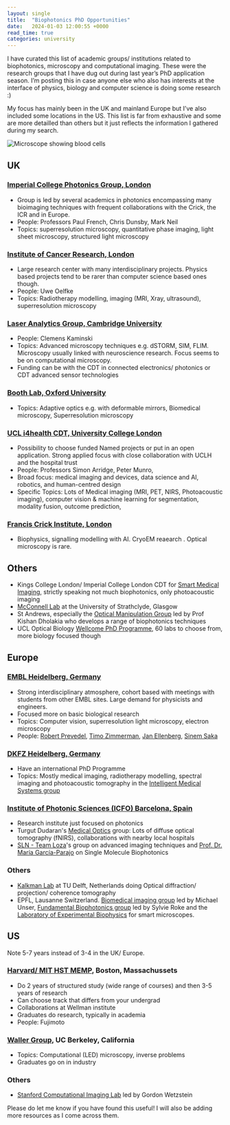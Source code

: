 ```yaml
---
layout: single
title:  "Biophotonics PhD Opportunities"
date:   2024-01-03 12:00:55 +0000
read_time: true
categories: university
---
```


I have curated this list of academic groups/ institutions related to biophotonics, microscopy and computational imaging. These were the research groups that I have dug out during last year’s PhD application season. I’m posting this in case anyone else who also has interests at the interface of physics, biology and computer science is doing some research :)

My focus has mainly been in the UK and mainland Europe but I’ve also included some locations in the US. This list is far from exhaustive and some are more detailled than others but it just reflects the information I gathered during my search.

![Microscope showing blood cells](https://lh3.googleusercontent.com/drive-viewer/AEYmBYRsGCIxf0ZD3PJyWWNnNbxMEElyO3hv1CC-YfCLpb4BMVWSHBuq3o7Jo-4CFLH1H_ZYGiSLLiE66sFGoMpj7F_2EOu4-Q=s1600)

## UK

### [Imperial College Photonics Group, London](https://www.imperial.ac.uk/photonics/research/biophotonics/)

- Group is led by several academics in photonics encompassing many bioimaging techniques with frequent collaborations with the Crick, the ICR and in Europe.
- People: Professors Paul French, Chris Dunsby, Mark Neil
- Topics: superresolution microscopy, quantitative phase imaging, light sheet microscopy, structured light microscopy

### [Institute of Cancer Research, London](https://www.icr.ac.uk/studying-and-training/phds-for-science-graduates/phd-studentship-projects)

- Large research center with many interdisciplinary projects. Physics based projects tend to be rarer than computer science based ones though.
- People: Uwe Oelfke
- Topics: Radiotherapy modelling, imaging (MRI, Xray, ultrasound), superresolution microscopy

### [Laser Analytics Group, Cambridge University](https://laser.ceb.cam.ac.uk/)

- People: Clemens Kaminski
- Topics: Advanced microscopy techniques e.g. dSTORM, SIM, FLIM. Microscopy usually linked with neuroscience research. Focus seems to be on computational microscopy.
- Funding can be with the CDT in connected electronics/ photonics or CDT advanced sensor technologies 


### [Booth Lab, Oxford University](https://eng.ox.ac.uk/people/martin-booth/)

- Topics: Adaptive optics e.g. with deformable mirrors, Biomedical microscopy, Superresolution microscopy

### [UCL i4health CDT, University College London](https://www.ucl.ac.uk/intelligent-imaging-healthcare/epsrc-centre-doctoral-training-intelligent-integrated-imaging-healthcare-i4health)

- Possibility to choose funded Named projects or put in an open application. Strong applied focus with close collaboration with UCLH and the hospital trust
- People: Professors Simon Arridge, Peter Munro, 
- Broad focus: medical imaging and devices, data science and AI, robotics, and human-centred design
- Specific Topics: Lots of Medical imaging (MRI, PET, NIRS, Photoacoustic imaging), computer vision & machine learning for segmentation, modality fusion, outcome prediction, 

### [Francis Crick Institute, London](https://www.crick.ac.uk/careers-study/students/phd-students/phd-student-recruitment)

- Biophysics, signalling modelling with AI. CryoEM reaearch . Optical microscopy is rare.

## Others

- Kings College London/ Imperial College London CDT for [Smart Medical Imaging](https://www.imagingcdt.com/), strictly speaking not much biophotonics, only photoacoustic imaging
- [McConnell Lab](https://www.centreforbiophotonics.com/people) at the University of Strathclyde, Glasgow
- St Andrews, especially the [Optical Manipulation Group](https://opticalmanipulationgroup.wp.st-andrews.ac.uk/) led by Prof Kishan Dholakia who develops a range of biophotonics techniques
- UCL Optical Biology [Wellcome PhD Programme](https://opticalbiology.org/), 60 labs to choose from, more biology focused though

## Europe

### [EMBL Heidelberg, Germany](https://www.embl.org/sites/heidelberg/)
- Strong interdisciplinary atmosphere, cohort based with meetings with students from other EMBL sites. Large demand for physicists and engineers.
- Focused more on basic biological research
- Topics: Computer vision, superresolution light microscopy, electron microscopy
- People: [Robert Prevedel](https://www.embl.org/groups/prevedel/), [Timo Zimmerman](https://www.embl.org/groups/zimmermann-timo/), [Jan Ellenberg](https://www.embl.org/groups/ellenberg/), [Sinem Saka](https://www.embl.org/groups/saka/)
  
### [DKFZ Heidelberg, Germany](https://www.dkfz.de/en/phd-program/index.html)
- Have an international PhD Programme
- Topics: Mostly medical imaging, radiotherapy modelling, spectral imaging and photoacoustic tomography in the [Intelligent Medical Systems group](https://www.dkfz.de/en/imsy/index.php)

### [Institute of Photonic Sciences (ICFO) Barcelona, Spain](https://www.icfo.eu/)

- Research institute just focused on photonics
- Turgut Dudaran's [Medical Optics]() group: Lots of diffuse optical tomography (fNIRS), collaborations with nearby local hospitals
- [SLN - Team Loza](https://www.icfo.eu/research-group/4/sln/home/437/)'s group on advanced imaging techniques and [Prof. Dr. María García-Parajo](https://www.icfo.eu/research-group/21/smb/home/437/) on Single Molecule Biophotonics

### Others
- [Kalkman Lab](https://homepage.tudelft.nl/7x60g/) at TU Delft, Netherlands doing Optical diffraction/ projection/ coherence tomography
- EPFL, Lausanne Switzerland. [Biomedical imaging group](https://bigwww.epfl.ch/unser/) led by Michael Unser, [Fundamental Biophotonics group](https://www.epfl.ch/labs/lbp/) led by Sylvie Roke and the [Laboratory of Experimental Biophysics](https://www.epfl.ch/labs/leb/) for smart microscopes.

## US

Note 5-7 years instead of 3-4 in the UK/ Europe.

### [Harvard/ MIT HST MEMP](https://hst.mit.edu/academic-programs/memp), Boston, Massachussets

- Do 2 years of structured study (wide range of courses) and then 3-5 years of research
- Can choose track that differs from your undergrad
- Collaborations at Wellman institute
- Graduates do research, typically in academia
- People: Fujimoto

### [Waller Group](https://www.laurawaller.com/), UC Berkeley, California

- Topics: Computational (LED) microscopy, inverse problems
- Graduates go on in industry

### Others
- [Stanford Computational Imaging Lab](https://www.computationalimaging.org/) led by Gordon Wetzstein

Please do let me know if you have found this useful! I will also be adding more resources as I come across them.
